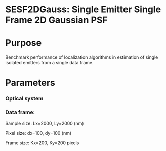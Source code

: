 # SESF2DGauss: Single Emitter Single Frame 2D Gaussian PSF

# Purpose
Benchmark performance of localization algorithms in estimation of single isolated emitters from a single data frame. 

# Parameters
### Optical system 
### Data frame:

Sample size: Lx=2000, Ly=2000 (nm)

Pixel size: dx=100, dy=100 (nm)

Frame size: Kx=200, Ky=200 pixels


